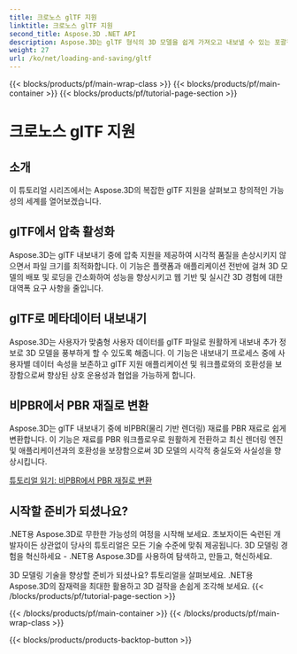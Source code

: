 ```yaml
---
title: 크로노스 glTF 지원
linktitle: 크로노스 glTF 지원
second_title: Aspose.3D .NET API
description: Aspose.3D는 glTF 형식의 3D 모델을 쉽게 가져오고 내보낼 수 있는 포괄적인 glTF 지원을 제공하여 상호 운용성을 향상하고 3D 콘텐츠 작업 흐름을 간소화합니다.
weight: 27
url: /ko/net/loading-and-saving/gltf
---
```


{{< blocks/products/pf/main-wrap-class >}}
{{< blocks/products/pf/main-container >}}
{{< blocks/products/pf/tutorial-page-section >}}

# 크로노스 glTF 지원

## 소개

이 튜토리얼 시리즈에서는 Aspose.3D의 복잡한 glTF 지원을 살펴보고 창의적인 가능성의 세계를 열어보겠습니다.

## glTF에서 압축 활성화

Aspose.3D는 glTF 내보내기 중에 압축 지원을 제공하여 시각적 품질을 손상시키지 않으면서 파일 크기를 최적화합니다. 이 기능은 플랫폼과 애플리케이션 전반에 걸쳐 3D 모델의 배포 및 로딩을 간소화하여 성능을 향상시키고 웹 기반 및 실시간 3D 경험에 대한 대역폭 요구 사항을 줄입니다.

## glTF로 메타데이터 내보내기

Aspose.3D는 사용자가 맞춤형 사용자 데이터를 glTF 파일로 원활하게 내보내 추가 정보로 3D 모델을 풍부하게 할 수 있도록 해줍니다. 이 기능은 내보내기 프로세스 중에 사용자별 데이터 속성을 보존하고 glTF 지원 애플리케이션 및 워크플로와의 호환성을 보장함으로써 향상된 상호 운용성과 협업을 가능하게 합니다.

## 비PBR에서 PBR 재질로 변환

Aspose.3D는 glTF 내보내기 중에 비PBR(물리 기반 렌더링) 재료를 PBR 재료로 쉽게 변환합니다. 이 기능은 재료를 PBR 워크플로우로 원활하게 전환하고 최신 렌더링 엔진 및 애플리케이션과의 호환성을 보장함으로써 3D 모델의 시각적 충실도와 사실성을 향상시킵니다.


[튜토리얼 읽기: 비PBR에서 PBR 재질로 변환](non-pbr-to-pbr-material-conversion)

## 시작할 준비가 되셨나요?

.NET용 Aspose.3D로 무한한 가능성의 여정을 시작해 보세요. 초보자이든 숙련된 개발자이든 상관없이 당사의 튜토리얼은 모든 기술 수준에 맞춰 제공됩니다. 3D 모델링 경험을 혁신하세요 - .NET용 Aspose.3D를 사용하여 탐색하고, 만들고, 혁신하세요.

3D 모델링 기술을 향상할 준비가 되셨나요? 튜토리얼을 살펴보세요. .NET용 Aspose.3D의 잠재력을 최대한 활용하고 3D 걸작을 손쉽게 조각해 보세요.
{{< /blocks/products/pf/tutorial-page-section >}}

{{< /blocks/products/pf/main-container >}}
{{< /blocks/products/pf/main-wrap-class >}}

{{< blocks/products/products-backtop-button >}}
